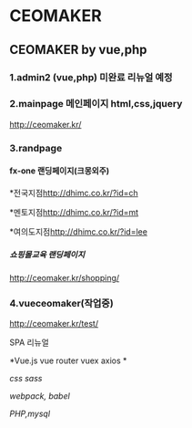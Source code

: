 # CEOMAKER
## CEOMAKER by vue,php


### 1.admin2 (vue,php) 미완료 리뉴얼 예정

### 2.mainpage 메인페이지 html,css,jquery
<http://ceomaker.kr/>

### 3.randpage

#### fx-one 랜딩페이지(크몽외주)

 *전국지점<http://dhimc.co.kr/?id=ch>
 
 *멘토지점<http://dhimc.co.kr/?id=mt>
 
 *여의도지점<http://dhimc.co.kr/?id=lee>

##### 쇼핑몰교육 랜딩페이지
<http://ceomaker.kr/shopping/>

### 4.vueceomaker(작업중)
<http://ceomaker.kr/test/>

SPA 리뉴얼

*Vue.js vue router vuex axios *

*css sass*

*webpack, babel*

*PHP,mysql*



